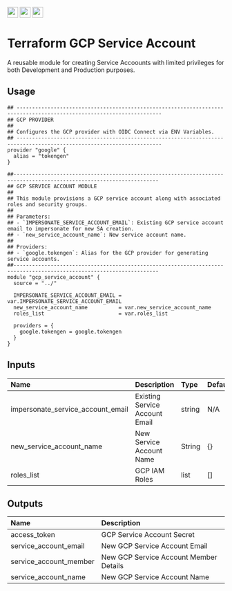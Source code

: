 <p float="left">
  <img id="b-0" src="https://img.shields.io/badge/terraform-%235835CC.svg?style=for-the-badge&logo=terraform&logoColor=white" height="25px"/>
  <img id="b-1" src="https://img.shields.io/badge/Google_Cloud-4285F4?style=for-the-badge&logo=google-cloud&logoColor=white" height="25px"/>
  <img id="b-2" src="https://img.shields.io/github/actions/workflow/status/sim-parables/terraform-gcp-service-account/tf-integration-test.yml?style=flat&logo=github&label=CD%20(May%202024)" height="25px"/>
</p>

# Terraform GCP Service Account

A reusable module for creating Service Accoounts with limited privileges for both Development and Production purposes.

## Usage

```hcl
## ---------------------------------------------------------------------------------------------------------------------
## GCP PROVIDER
##
## Configures the GCP provider with OIDC Connect via ENV Variables.
## ---------------------------------------------------------------------------------------------------------------------
provider "google" {
  alias = "tokengen"
}

##---------------------------------------------------------------------------------------------------------------------
## GCP SERVICE ACCOUNT MODULE
##
## This module provisions a GCP service account along with associated roles and security groups.
##
## Parameters:
## - `IMPERSONATE_SERVICE_ACCOUNT_EMAIL`: Existing GCP service account email to impersonate for new SA creation.
## - `new_service_account_name`: New service account name.
##
## Providers:
## - `google.tokengen`: Alias for the GCP provider for generating service accounts.
##---------------------------------------------------------------------------------------------------------------------
module "gcp_service_account" {
  source = "../"

  IMPERSONATE_SERVICE_ACCOUNT_EMAIL = var.IMPERSONATE_SERVICE_ACCOUNT_EMAIL
  new_service_account_name          = var.new_service_account_name
  roles_list                        = var.roles_list

  providers = {
    google.tokengen = google.tokengen
  }
}

```

## Inputs

| Name                              | Description                       | Type         | Default | Required |
|:----------------------------------|:----------------------------------|:-------------|:--------|:---------|
| impersonate_service_account_email | Existing Service Account Email    | string       | N/A     | Yes      |
| new_service_account_name          | New Service Account Name          | String       | {}      | No       |
| roles_list                        | GCP IAM Roles                     | list         | []      | No       |

## Outputs

| Name                   | Description                            |
|:-----------------------|:---------------------------------------|
| access_token           | GCP Service Account Secret             |
| service_account_email  | New GCP Service Account Email          |
| service_account_member | New GCP Service Account Member Details |
| service_account_name   | New GCP Service Account Name           |
